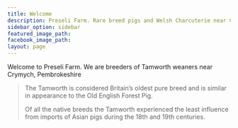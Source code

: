 ```yaml
---
title: Welcome
description: Preseli Farm. Rare breed pigs and Welsh Charcuterie near Crymych, Pembrokeshire
sidebar_option: sidebar
featured_image_path:
facebook_image_path:
layout: page
---
```


<p class="intro">Welcome to Preseli Farm.  We are breeders of Tamworth weaners near Crymych, Pembrokeshire</p>

<blockquote>
  <p>The Tamworth is considered Britain’s oldest pure breed and is similar in appearance to the Old English Forest Pig.</p>
  <p>Of all the native breeds the Tamworth experienced the least influence from imports of Asian pigs during the 18th and 19th centuries.</p>
</blockquote>
